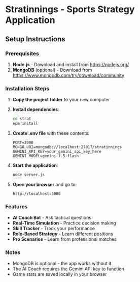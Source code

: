 # Stratinnings - Sports Strategy Application

## Setup Instructions

### Prerequisites
1. **Node.js** - Download and install from https://nodejs.org/
2. **MongoDB** (optional) - Download from https://www.mongodb.com/try/download/community

### Installation Steps

1. **Copy the project folder** to your new computer

2. **Install dependencies**:
   ```bash
   cd strat
   npm install
   ```

3. **Create .env file** with these contents:
   ```
   PORT=3000
   MONGO_URI=mongodb://localhost:27017/stratinnings
   GEMINI_API_KEY=your_gemini_api_key_here
   GEMINI_MODEL=gemini-1.5-flash
   ```

4. **Start the application**:
   ```bash
   node server.js
   ```

5. **Open your browser** and go to:
   ```
   http://localhost:3000
   ```

### Features
- **AI Coach Bot** - Ask tactical questions
- **Real-Time Simulation** - Practice decision making
- **Skill Tracker** - Track your performance
- **Role-Based Strategy** - Learn different positions
- **Pro Scenarios** - Learn from professional matches

### Notes
- MongoDB is optional - the app works without it
- The AI Coach requires the Gemini API key to function
- Game stats are saved locally in your browser